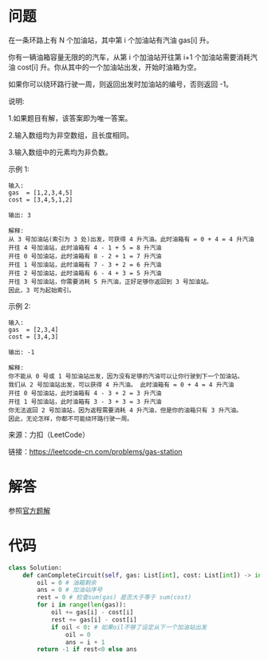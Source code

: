 # 问题

在一条环路上有 N 个加油站，其中第 i 个加油站有汽油 gas[i] 升。

你有一辆油箱容量无限的的汽车，从第 i 个加油站开往第 i+1 个加油站需要消耗汽油 cost[i] 升。你从其中的一个加油站出发，开始时油箱为空。

如果你可以绕环路行驶一周，则返回出发时加油站的编号，否则返回 -1。

说明: 

1.如果题目有解，该答案即为唯一答案。

2.输入数组均为非空数组，且长度相同。

3.输入数组中的元素均为非负数。

示例 1:

    输入: 
    gas  = [1,2,3,4,5]
    cost = [3,4,5,1,2]

    输出: 3

    解释:
    从 3 号加油站(索引为 3 处)出发，可获得 4 升汽油。此时油箱有 = 0 + 4 = 4 升汽油
    开往 4 号加油站，此时油箱有 4 - 1 + 5 = 8 升汽油
    开往 0 号加油站，此时油箱有 8 - 2 + 1 = 7 升汽油
    开往 1 号加油站，此时油箱有 7 - 3 + 2 = 6 升汽油
    开往 2 号加油站，此时油箱有 6 - 4 + 3 = 5 升汽油
    开往 3 号加油站，你需要消耗 5 升汽油，正好足够你返回到 3 号加油站。
    因此，3 可为起始索引。
    
示例 2:

    输入: 
    gas  = [2,3,4]
    cost = [3,4,3]

    输出: -1

    解释:
    你不能从 0 号或 1 号加油站出发，因为没有足够的汽油可以让你行驶到下一个加油站。
    我们从 2 号加油站出发，可以获得 4 升汽油。 此时油箱有 = 0 + 4 = 4 升汽油
    开往 0 号加油站，此时油箱有 4 - 3 + 2 = 3 升汽油
    开往 1 号加油站，此时油箱有 3 - 3 + 3 = 3 升汽油
    你无法返回 2 号加油站，因为返程需要消耗 4 升汽油，但是你的油箱只有 3 升汽油。
    因此，无论怎样，你都不可能绕环路行驶一周。

来源：力扣（LeetCode）

链接：https://leetcode-cn.com/problems/gas-station

# 解答

参照[官方题解](https://leetcode-cn.com/problems/gas-station/solution/jia-you-zhan-by-leetcode/)

# 代码

```python
class Solution:
    def canCompleteCircuit(self, gas: List[int], cost: List[int]) -> int:
        oil = 0 # 油箱剩余
        ans = 0 # 加油站序号
        rest = 0 # 检查sum(gas) 是否大于等于 sum(cost)
        for i in range(len(gas)):
            oil += gas[i] - cost[i]
            rest += gas[i] - cost[i]
            if oil < 0: # 如果oil不够了设定从下一个加油站出发
                oil = 0
                ans = i + 1
        return -1 if rest<0 else ans
```
